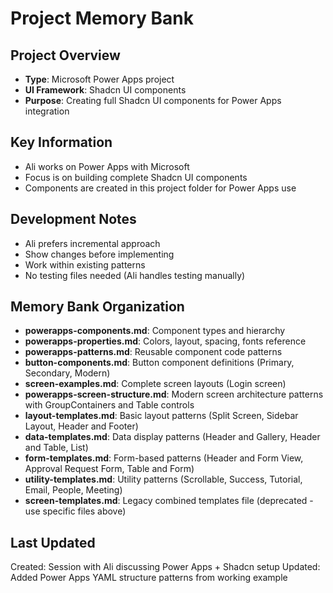 # Project Memory Bank

## Project Overview
- **Type**: Microsoft Power Apps project
- **UI Framework**: Shadcn UI components
- **Purpose**: Creating full Shadcn UI components for Power Apps integration

## Key Information
- Ali works on Power Apps with Microsoft
- Focus is on building complete Shadcn UI components
- Components are created in this project folder for Power Apps use

## Development Notes
- Ali prefers incremental approach
- Show changes before implementing
- Work within existing patterns
- No testing files needed (Ali handles testing manually)

## Memory Bank Organization
- **powerapps-components.md**: Component types and hierarchy
- **powerapps-properties.md**: Colors, layout, spacing, fonts reference
- **powerapps-patterns.md**: Reusable component code patterns
- **button-components.md**: Button component definitions (Primary, Secondary, Modern)
- **screen-examples.md**: Complete screen layouts (Login screen)
- **powerapps-screen-structure.md**: Modern screen architecture patterns with GroupContainers and Table controls
- **layout-templates.md**: Basic layout patterns (Split Screen, Sidebar Layout, Header and Footer)
- **data-templates.md**: Data display patterns (Header and Gallery, Header and Table, List)
- **form-templates.md**: Form-based patterns (Header and Form View, Approval Request Form, Table and Form)
- **utility-templates.md**: Utility patterns (Scrollable, Success, Tutorial, Email, People, Meeting)
- **screen-templates.md**: Legacy combined templates file (deprecated - use specific files above)

## Last Updated
Created: Session with Ali discussing Power Apps + Shadcn setup
Updated: Added Power Apps YAML structure patterns from working example